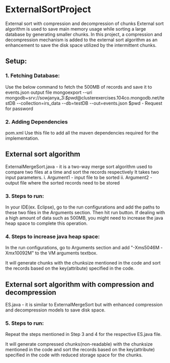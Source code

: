 # ExternalSortProject
External sort with compression and decompression of chunks
External sort algorithm is used to save main memory usage while sorting a large database by generating smaller chunks. In this project, a compression and decompression mechanism is added to the external sort algorithm as an enhancement to save the disk space utilized by the intermittent chunks. 

## Setup:
### 1. Fetching Database:
Use the below command to fetch the 500MB of records and save it to events.json output file
mongoexport --uri mongodb+srv://sowjanya_3:*$pwd*@clusterexercises.104co.mongodb.net/testDB --collection=irs_data --db=testDB --out=events.json
$pwd - Request for password

### 2. Adding Dependencies 
pom.xml
Use this file to add all the maven dependencies required for the implementation.

## External sort algorithm
ExternalMergeSort.java - it is a two-way merge sort algorithm used to compare two files at a time and sort the records respectively
It takes two input parameters.
i. Argument1 - input file to be sorted
ii. Argument2 - output file where the sorted records need to be stored

### 3. Steps to run:
In your IDE(ex. Eclipse), go to the run configurations and add the paths to these two files in the Arguments section. Then hit run button.
If dealing with a high amount of data such as 500MB, you might need to increase the java heap space to complete this operation.

### 4. Steps to increase java heap space:
In the run configurations, go to Arguments section and add "-Xms5046M -Xmx10092M" to the VM arguments textbox.

It will generate chunks with the chunksize mentioned in the code and sort the records based on the key(attribute) specified in the code.

## External sort algorithm with compression and decompression
ES.java - it is similar to ExternalMergeSort but with enhanced compression and decompression models to save disk space.

### 5. Steps to run:
Repeat the steps mentioned in Step 3 and 4 for the respective ES.java file.

It will generate compressed chunks(non-readable) with the chunksize mentioned in the code and sort the records based on the key(attribute) specified in the code with reduced storage space for the chunks.
